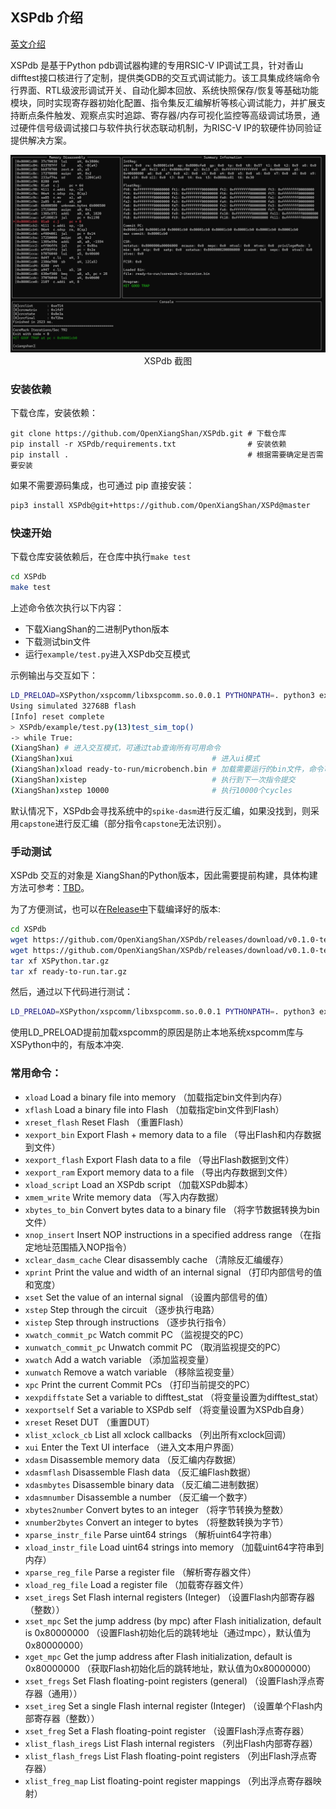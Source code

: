 ## XSPdb 介绍

[英文介绍](/README.en.md)

XSPdb 是基于Python pdb调试器构建的专用RSIC-V IP调试工具，针对香山difftest接口核进行了定制，提供类GDB的交互式调试能力。该工具集成终端命令行界面、RTL级波形调试开关、自动化脚本回放、系统快照保存/恢复等基础功能模块，同时实现寄存器初始化配置、指令集反汇编解析等核心调试能力，并扩展支持断点条件触发、观察点实时追踪、寄存器/内存可视化监控等高级调试场景，通过硬件信号级调试接口与软件执行状态联动机制，为RISC-V IP的软硬件协同验证提供解决方案。

<div align="center">
<img src="/.github/screenshot.png" alt="screenshot" width="800" />
<br>
XSPdb 截图
</div>

### 安装依赖

下载仓库，安装依赖：

```
git clone https://github.com/OpenXiangShan/XSPdb.git # 下载仓库
pip install -r XSPdb/requirements.txt                # 安装依赖
pip install .                                        # 根据需要确定是否需要安装
```

如果不需要源码集成，也可通过 pip 直接安装：
```bash
pip3 install XSPdb@git+https://github.com/OpenXiangShan/XSPd@master
```

### 快速开始

下载仓库安装依赖后，在仓库中执行`make test`
```bash
cd XSPdb
make test
```

上述命令依次执行以下内容：

- 下载XiangShan的二进制Python版本
- 下载测试bin文件
- 运行`example/test.py`进入XSPdb交互模式

示例输出与交互如下：

```bash
LD_PRELOAD=XSPython/xspcomm/libxspcomm.so.0.0.1 PYTHONPATH=. python3 example/test.py
Using simulated 32768B flash
[Info] reset complete
> XSPdb/example/test.py(13)test_sim_top()
-> while True:
(XiangShan) # 进入交互模式，可通过tab查询所有可用命令
(XiangShan)xui                               # 进入ui模式
(XiangShan)xload ready-to-run/microbench.bin # 加载需要运行的bin文件，命令可通过tab补全
(XiangShan)xistep                            # 执行到下一次指令提交
(XiangShan)xstep 10000                       # 执行10000个cycles
```

默认情况下，XSPdb会寻找系统中的`spike-dasm`进行反汇编，如果没找到，则采用`capstone`进行反汇编（部分指令`capstone`无法识别）。

### 手动测试

XSPdb 交互的对象是 XiangShan的Python版本，因此需要提前构建，具体构建方法可参考：[TBD](TBD)。

为了方便测试，也可以在[Release中](https://github.com/OpenXiangShan/XSPdb/releases)下载编译好的版本:

```bash
cd XSPdb
wget https://github.com/OpenXiangShan/XSPdb/releases/download/v0.1.0-test/XSPython.tar.gz
wget https://github.com/OpenXiangShan/XSPdb/releases/download/v0.1.0-test/ready-to-run.tar.gz
tar xf XSPython.tar.gz
tar xf ready-to-run.tar.gz
```

然后，通过以下代码进行测试：

```bash
LD_PRELOAD=XSPython/xspcomm/libxspcomm.so.0.0.1 PYTHONPATH=. python3 example/test.py
```

使用LD_PRELOAD提前加载xspcomm的原因是防止本地系统xspcomm库与XSPython中的，有版本冲突.

### 常用命令：

- `xload` Load a binary file into memory （加载指定bin文件到内存）
- `xflash` Load a binary file into Flash （加载指定bin文件到Flash）
- `xreset_flash` Reset Flash （重置Flash）
- `xexport_bin` Export Flash + memory data to a file （导出Flash和内存数据到文件）
- `xexport_flash` Export Flash data to a file （导出Flash数据到文件）
- `xexport_ram` Export memory data to a file （导出内存数据到文件）
- `xload_script` Load an XSPdb script （加载XSPdb脚本）
- `xmem_write` Write memory data （写入内存数据）
- `xbytes_to_bin` Convert bytes data to a binary file （将字节数据转换为bin文件）
- `xnop_insert` Insert NOP instructions in a specified address range （在指定地址范围插入NOP指令）
- `xclear_dasm_cache` Clear disassembly cache （清除反汇编缓存）
- `xprint` Print the value and width of an internal signal （打印内部信号的值和宽度）
- `xset` Set the value of an internal signal （设置内部信号的值）
- `xstep` Step through the circuit （逐步执行电路）
- `xistep` Step through instructions （逐步执行指令）
- `xwatch_commit_pc` Watch commit PC （监视提交的PC）
- `xunwatch_commit_pc` Unwatch commit PC （取消监视提交的PC）
- `xwatch` Add a watch variable （添加监视变量）
- `xunwatch` Remove a watch variable （移除监视变量）
- `xpc` Print the current Commit PCs （打印当前提交的PC）
- `xexpdiffstate` Set a variable to difftest_stat （将变量设置为difftest_stat）
- `xexportself` Set a variable to XSPdb self （将变量设置为XSPdb自身）
- `xreset` Reset DUT （重置DUT）
- `xlist_xclock_cb` List all xclock callbacks （列出所有xclock回调）
- `xui` Enter the Text UI interface （进入文本用户界面）
- `xdasm` Disassemble memory data （反汇编内存数据）
- `xdasmflash` Disassemble Flash data （反汇编Flash数据）
- `xdasmbytes` Disassemble binary data （反汇编二进制数据）
- `xdasmnumber` Disassemble a number （反汇编一个数字）
- `xbytes2number` Convert bytes to an integer （将字节转换为整数）
- `xnumber2bytes` Convert an integer to bytes （将整数转换为字节）
- `xparse_instr_file` Parse uint64 strings （解析uint64字符串）
- `xload_instr_file` Load uint64 strings into memory （加载uint64字符串到内存）
- `xparse_reg_file` Parse a register file （解析寄存器文件）
- `xload_reg_file` Load a register file （加载寄存器文件）
- `xset_iregs` Set Flash internal registers (Integer) （设置Flash内部寄存器（整数））
- `xset_mpc` Set the jump address (by mpc) after Flash initialization, default is 0x80000000 （设置Flash初始化后的跳转地址（通过mpc），默认值为0x80000000）
- `xget_mpc` Get the jump address after Flash initialization, default is 0x80000000 （获取Flash初始化后的跳转地址，默认值为0x80000000）
- `xset_fregs` Set Flash floating-point registers (general) （设置Flash浮点寄存器（通用））
- `xset_ireg` Set a single Flash internal register (Integer) （设置单个Flash内部寄存器（整数））
- `xset_freg` Set a Flash floating-point register （设置Flash浮点寄存器）
- `xlist_flash_iregs` List Flash internal registers （列出Flash内部寄存器）
- `xlist_flash_fregs` List Flash floating-point registers （列出Flash浮点寄存器）
- `xlist_freg_map` List floating-point register mappings （列出浮点寄存器映射）